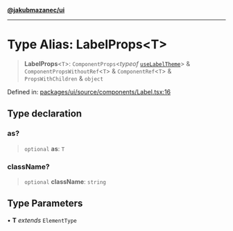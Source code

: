 [**@jakubmazanec/ui**](../README.md)

---

# Type Alias: LabelProps\<T\>

> **LabelProps**\<`T`\>: `ComponentProps`\<_typeof_
> [`useLabelTheme`](../functions/useLabelTheme.md)\> & `ComponentPropsWithoutRef`\<`T`\> &
> `ComponentRef`\<`T`\> & `PropsWithChildren` & `object`

Defined in:
[packages/ui/source/components/Label.tsx:16](https://github.com/jakubmazanec/tools/blob/b70ba93afff7f67760159378262d2c0b19cfed9e/packages/ui/source/components/Label.tsx#L16)

## Type declaration

### as?

> `optional` **as**: `T`

### className?

> `optional` **className**: `string`

## Type Parameters

• **T** _extends_ `ElementType`
